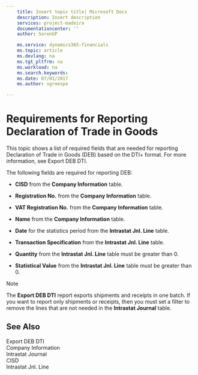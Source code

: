 ```yaml
---
    title: Insert topic title| Microsoft Docs
    description: Insert description
    services: project-madeira
    documentationcenter: ''
    author: SorenGP

    ms.service: dynamics365-financials
    ms.topic: article
    ms.devlang: na
    ms.tgt_pltfrm: na
    ms.workload: na
    ms.search.keywords:
    ms.date: 07/01/2017
    ms.author: sgroespe

---
```

# Requirements for Reporting Declaration of Trade in Goods
This topic shows a list of required fields that are needed for reporting Declaration of Trade in Goods (DEB) based on the DTI+ format. For more information, see Export DEB DTI.  
  
 The following fields are required for reporting DEB:  
  
-   **CISD** from the **Company Information** table.  
  
-   **Registration No.** from the **Company Information** table.  
  
-   **VAT Registration No.** from the **Company Information** table.  
  
-   **Name** from the **Company Information** table.  
  
-   **Date** for the statistics period from the **Intrastat Jnl. Line** table.  
  
-   **Transaction Specification** from the **Intrastat Jnl. Line** table.  
  
-   **Quantity** from the **Intrastat Jnl. Line** table must be greater than 0.  
  
-   **Statistical Value** from the **Intrastat Jnl. Line** table must be greater than 0.  
  
> [!NOTE]  
>  The **Export DEB DTI** report exports shipments and receipts in one batch. If you want to report only shipments or receipts, then you must set a filter to remove the lines that are not needed in the **Intrastat Journal** table.  
  
## See Also  
 Export DEB DTI   
 Company Information   
 Intrastat Journal   
 CISD   
 Intrastat Jnl. Line